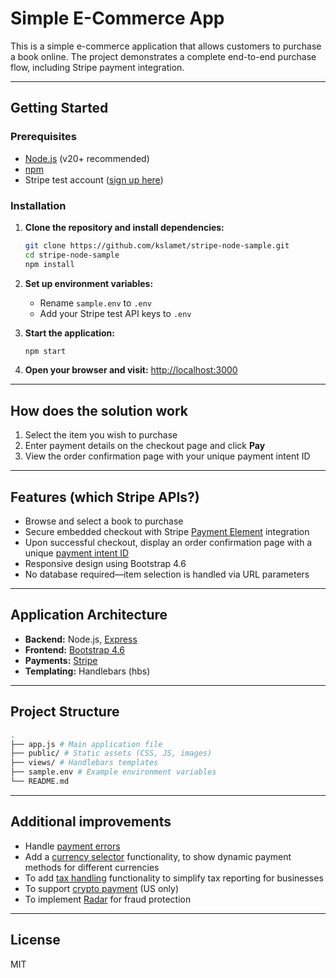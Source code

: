 # Simple E-Commerce App

This is a simple e-commerce application that allows customers to purchase a book online. The project demonstrates a complete end-to-end purchase flow, including Stripe payment integration.

---

## Getting Started

### Prerequisites

- [Node.js](https://nodejs.org/) (v20+ recommended)
- [npm](https://www.npmjs.com/)
- Stripe test account ([sign up here](https://dashboard.stripe.com/register))

### Installation

1. **Clone the repository and install dependencies:**
    ```sh
    git clone https://github.com/kslamet/stripe-node-sample.git
    cd stripe-node-sample
    npm install
    ```

2. **Set up environment variables:**
    - Rename `sample.env` to `.env`
    - Add your Stripe test API keys to `.env`

3. **Start the application:**
    ```sh
    npm start
    ```

4. **Open your browser and visit:** [http://localhost:3000](http://localhost:3000)

---

## How does the solution work

1. Select the item you wish to purchase
2. Enter payment details on the checkout page and click **Pay**
3. View the order confirmation page with your unique payment intent ID

---

## Features (which Stripe APIs?)

- Browse and select a book to purchase
- Secure embedded checkout with Stripe [Payment Element](https://docs.stripe.com/payments/payment-element) integration
- Upon successful checkout, display an order confirmation page with a unique [payment intent ID](https://docs.stripe.com/api/payment_intents)
- Responsive design using Bootstrap 4.6
- No database required—item selection is handled via URL parameters

---

## Application Architecture

- **Backend:** Node.js, [Express](https://expressjs.com/)
- **Frontend:** [Bootstrap 4.6](https://getbootstrap.com/docs/4.6/getting-started/introduction/)
- **Payments:** [Stripe](https://stripe.com/)
- **Templating:** Handlebars (hbs)

---

## Project Structure

```sh
.
├── app.js # Main application file
├── public/ # Static assets (CSS, JS, images)
├── views/ # Handlebars templates
├── sample.env # Example environment variables
└── README.md
```

---

## Additional improvements

- Handle [payment errors](https://docs.stripe.com/payments/payment-element#errors)
- Add a [currency selector](https://docs.stripe.com/elements/currency-selector-element) functionality, to show dynamic payment methods for different currencies
- To add [tax handling](https://docs.stripe.com/tax/payment-intent) functionality to simplify tax reporting for businesses
- To support [crypto payment](https://docs.stripe.com/crypto/accept-stablecoin-payments) (US only)
- To implement [Radar](https://docs.stripe.com/radar) for fraud protection

---

## License

MIT